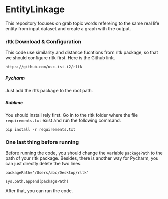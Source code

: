 # EntityLinkage
This repository focuses on grab topic words refereing to the same real life entity from input dataset and create a graph with the output.

### rltk Download & Configuration
This code use similarity and distance fucntions from rltk package, so that we should configure rltk first. Here is the Github link.
```
https://github.com/usc-isi-i2/rltk
```
##### Pycharm
Just add the rltk package to the root path.
##### Sublime
You should install rely first. Go in to the rltk folder where the file `requirements.txt` exist and run the following command.
```
pip install -r requirements.txt
```

### One last thing before running
Before running the code, you should change the variable `packagePath` to the path of your rltk package. Besides, there is another way for Pycharm, you can just directly delete the two lines.
```
packagePath='/Users/abc/Desktop/rltk'
```
```
sys.path.append(packagePath)
```
After that, you can run the code.
